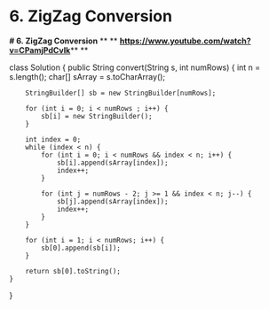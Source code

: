 # 6. ZigZag Conversion

**# 6. ZigZag Conversion**
**
**
**https://www.youtube.com/watch?v=CPamjPdCvIk**** **

class Solution {
    public String convert(String s, int numRows) {
       int n = s.length();
        char[] sArray = s.toCharArray();
        
        StringBuilder[] sb = new StringBuilder[numRows];
        
        for (int i = 0; i < numRows ; i++) {
            sb[i] = new StringBuilder();
        }
        
        int index = 0;
        while (index < n) {
            for (int i = 0; i < numRows && index < n; i++) {
                sb[i].append(sArray[index]);
                index++;
            }
            
            for (int j = numRows - 2; j >= 1 && index < n; j--) {
                sb[j].append(sArray[index]);
                index++;
            }
        }
        
        for (int i = 1; i < numRows; i++) {
            sb[0].append(sb[i]);
        }
        
        return sb[0].toString();
    }
    
}

